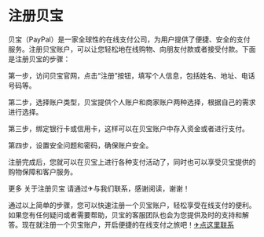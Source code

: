 # 注册贝宝

贝宝（PayPal）是一家全球性的在线支付公司，为用户提供了便捷、安全的支付服务。注册贝宝账户，可以让您轻松地在线购物、向朋友付款或者接受付款。下面是注册贝宝的步骤：

第一步，访问贝宝官网，点击“注册”按钮，填写个人信息，包括姓名、地址、电话号码等。

第二步，选择账户类型，贝宝提供个人账户和商家账户两种选择，根据自己的需求进行选择。

第三步，绑定银行卡或信用卡，这样可以在贝宝账户中存入资金或者进行支付。

第四步，设置安全问题和密码，确保账户安全。

注册完成后，您就可以在贝宝上进行各种支付活动了，同时也可以享受贝宝提供的购物保障和客户服务。

更多 关于注册贝宝 请通过✈与我们联系，感谢阅读，谢谢！

通过以上简单的步骤，您可以快速注册一个贝宝账户，轻松享受在线支付的便利。如果您有任何疑问或者需要帮助，贝宝的客服团队也会为您提供及时的支持和解答。现在就注册一个贝宝账户，开启便捷的在线支付之旅吧！[✈点这里联系](https://d.k02.cc)